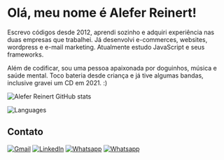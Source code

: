 # Olá, meu nome é Alefer Reinert!

Escrevo códigos desde 2012, aprendi sozinho e adquiri experiência nas duas empresas que trabalhei. Já desenvolvi e-commerces, websites, wordpress e e-mail marketing. Atualmente estudo JavaScript e seus frameworks.

Além de codificar, sou uma pessoa apaixonada por doguinhos, música e saúde mental. Toco bateria desde criança e já tive algumas bandas, inclusive gravei um CD em 2021. :)

![Alefer Reinert GitHub stats](https://github-readme-stats.vercel.app/api?username=aleferreinert&hide=prs,issues,contribs&show_icons=true)

![Languages](https://github-readme-stats.vercel.app/api/top-langs/?username=aleferreinert&layout=compact&langs_count=5&hide=php,c)

## Contato

[![Gmail](https://img.shields.io/badge/Gmail-D14836?style=for-the-badge&logo=gmail&logoColor=white)](mailto:aleferreinert@gmail.com)
[![LinkedIn](https://img.shields.io/badge/LinkedIn-0077B5?style=for-the-badge&logo=linkedin&logoColor=white)](https://www.linkedin.com/in/aleferreinert)
[![Whatsapp](https://img.shields.io/badge/WhatsApp-25D366?style=for-the-badge&logo=whatsapp&logoColor=white)](https://wa.me/message/FSN72FDKNRO3O1)
[![Whatsapp](https://img.shields.io/badge/PORTFÓLIO-00344a?style=for-the-badge)](https://aleferreinert.netlify.app/)

